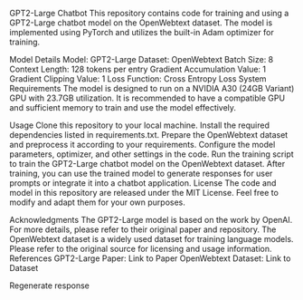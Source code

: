 
GPT2-Large Chatbot
This repository contains code for training and using a GPT2-Large chatbot model on the OpenWebtext dataset. The model is implemented using PyTorch and utilizes the built-in Adam optimizer for training.

Model Details
Model: GPT2-Large
Dataset: OpenWebtext
Batch Size: 8
Context Length: 128 tokens per entry
Gradient Accumulation Value: 1
Gradient Clipping Value: 1
Loss Function: Cross Entropy Loss
System Requirements
The model is designed to run on a NVIDIA A30 (24GB Variant) GPU with 23.7GB utilization. It is recommended to have a compatible GPU and sufficient memory to train and use the model effectively.

Usage
Clone this repository to your local machine.
Install the required dependencies listed in requirements.txt.
Prepare the OpenWebtext dataset and preprocess it according to your requirements.
Configure the model parameters, optimizer, and other settings in the code.
Run the training script to train the GPT2-Large chatbot model on the OpenWebtext dataset.
After training, you can use the trained model to generate responses for user prompts or integrate it into a chatbot application.
License
The code and model in this repository are released under the MIT License. Feel free to modify and adapt them for your own purposes.

Acknowledgments
The GPT2-Large model is based on the work by OpenAI. For more details, please refer to their original paper and repository.
The OpenWebtext dataset is a widely used dataset for training language models. Please refer to the original source for licensing and usage information.
References
GPT2-Large Paper: Link to Paper
OpenWebtext Dataset: Link to Dataset





Regenerate response
